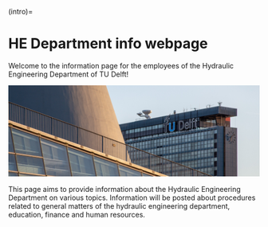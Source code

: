 (intro)=
# HE Department info webpage

Welcome to the information page for the employees of the Hydraulic Engineering Department of TU Delft!

![Landing page](/../figures/Campus-TUDelft-intro.jpg) 

This page aims to provide information about the Hydraulic Engineering Department on various topics. 
Information will be posted about procedures related to general matters of the hydraulic engineering department, education, finance and human resources.




